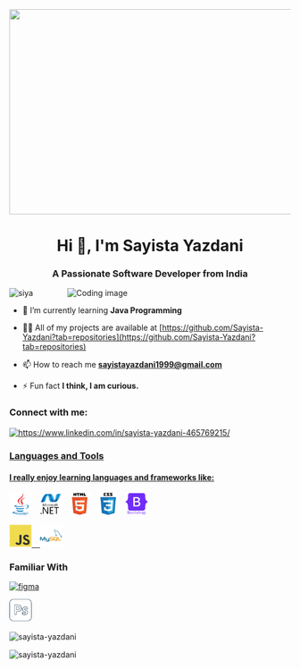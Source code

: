 <img align="center"  width="1260" height="367px" src="banner.png">
<h1 align="center">Hi 👋, I'm Sayista Yazdani</h1>
<h3 align="center">A Passionate Software Developer from India</h3>
<img align="right" alt="Coding image" width="400" src="https://user-images.githubusercontent.com/55389276/140866485-8fb1c876-9a8f-4d6a-98dc-08c4981eaf70.gif">
<p align="left"> <img src="https://komarev.com/ghpvc/?username=siya&label=Profile%20views&color=0e75b6&style=flat" alt="siya" /> </p>

- 🌱 I’m currently learning **Java Programming**

- 👨‍💻 All of my projects are available at [https://github.com/Sayista-Yazdani?tab=repositories](https://github.com/Sayista-Yazdani?tab=repositories)

- 📫 How to reach me **sayistayazdani1999@gmail.com**

- ⚡ Fun fact **I think, I am curious.**

<h3 align="left">Connect with me:</h3>
<p align="left">
<a href="https://linkedin.com/in/https://www.linkedin.com/in/sayista-yazdani-465769215/" target="blank"><img align="center" src="https://raw.githubusercontent.com/rahuldkjain/github-profile-readme-generator/master/src/images/icons/Social/linked-in-alt.svg" alt="https://www.linkedin.com/in/sayista-yazdani-465769215/" height="30" width="40" />
</p>

<h3 align="left">Languages and Tools</h3>
<h4 align="left"> I really enjoy learning languages and frameworks like: </h4>
<p align="left">
<a href="https://www.java.com" target="_blank" rel="noreferrer"> <img src="https://raw.githubusercontent.com/devicons/devicon/master/icons/java/java-original.svg" alt="java" width="40" height="40"/></a> &ensp;
<a href="https://dotnet.microsoft.com/" target="_blank" rel="noreferrer"> <img src="https://raw.githubusercontent.com/devicons/devicon/master/icons/dot-net/dot-net-original-wordmark.svg" alt="dotnet" width="40" height="40"/></a>&ensp;
<a href="https://www.w3.org/html/" target="_blank" rel="noreferrer"> <img src="https://raw.githubusercontent.com/devicons/devicon/master/icons/html5/html5-original-wordmark.svg" alt="html5" width="40" height="40"/></a>&ensp;
<a href="https://www.w3schools.com/css/" target="_blank" rel="noreferrer"> <img src="https://raw.githubusercontent.com/devicons/devicon/master/icons/css3/css3-original-wordmark.svg" alt="css3" width="40" height="40"/></a>&ensp;
<a href="https://getbootstrap.com" target="_blank" rel="noreferrer"><img src="https://raw.githubusercontent.com/devicons/devicon/master/icons/bootstrap/bootstrap-plain-wordmark.svg" alt="bootstrap" width="40" height="40"/></a>&ensp;
  
<a href="https://developer.mozilla.org/en-US/docs/Web/JavaScript" target="_blank" rel="noreferrer"> <img src="https://raw.githubusercontent.com/devicons/devicon/master/icons/javascript/javascript-original.svg" alt="javascript" width="40" height="40"/> &ensp;
<a href="https://www.mysql.com/" target="_blank" rel="noreferrer"> <img src="https://raw.githubusercontent.com/devicons/devicon/master/icons/mysql/mysql-original-wordmark.svg" alt="mysql" width="40" height="40"/></a></p>



<h3 align="left">Familiar With</h3>
<a href="https://www.figma.com/" target="_blank" rel="noreferrer"> <img src="https://www.vectorlogo.zone/logos/figma/figma-icon.svg" alt="figma" width="40" height="40"/> </a> <a href="https://www.w3.org/html/" target="_blank" rel="noreferrer"> 

<a href="https://www.photoshop.com/en" target="_blank" rel="noreferrer"> <img src="https://raw.githubusercontent.com/devicons/devicon/master/icons/photoshop/photoshop-line.svg" alt="photoshop" width="40" height="40"/> </a> </p>

<p><img align="center" src="https://github-readme-stats.vercel.app/api/top-langs?username=sayista-yazdani&show_icons=true&locale=en&layout=compact" alt="sayista-yazdani" /></p>

<p><img align="center" src="https://github-readme-streak-stats.herokuapp.com/?user=sayista-yazdani&" alt="sayista-yazdani" /></p>

